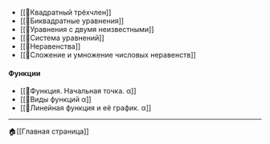- [[📒Квадратный трёхчлен]]
- [[📒Биквадратные уравнения]]
- [[📒Уравнения с двумя неизвестными]]
- [[📒Система уравнений]]
- [[📒Неравенства]]
- [[📒Сложение и умножение числовых неравенств]]
#### Функции
- [[📒Функция. Начальная точка. α]]
- [[📒Виды  функций α]]
- [[📒Линейная функция и её график. α]]
- - -
🏠[[Главная страница]]